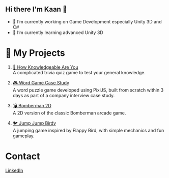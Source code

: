 ## Hi there I'm Kaan 👋

- 🔭 I’m currently working on Game Development especially Unity 3D and C# 
- 🌱 I’m currently learning advanced Unity 3D

# 📁 My Projects

1. [🧠 How Knowledgeable Are You](https://github.com/ekrrkaan/HowKnowledgeableAreYou)  
   A complicated trivia quiz game to test your general knowledge.

2. [🎮 Word Game Case Study](https://github.com/ekrrkaan/Word-Game-Case-Study-)  
   A word puzzle game developed using PixiJS, built from scratch within 3 days as part of a company interview case study.

3. [💣 Bomberman 2D](https://github.com/ekrrkaan/Bomberman-2D)  
   A 2D version of the classic Bomberman arcade game.

4. [🐦 Jump Jump Birdy](https://github.com/ekrrkaan/Jump-Jump-Birdy)  
   A jumping game inspired by Flappy Bird, with simple mechanics and fun gameplay.


# Contact

[LinkedIn](https://www.linkedin.com/in/kaan-eker-961b7b208/)

<!--
**ekrrkaan/ekrrkaan** is a ✨ _special_ ✨ repository because its `README.md` (this file) appears on your GitHub profile.
